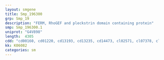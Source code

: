 ```yaml
---
layout: smgene
title: Smp_196300
grp: Smp_19
description: "FERM, RhoGEF and pleckstrin domain containing protein"
smp: Smp_196300.1
uniprot: "G4V898"
length:  4305
cdd: "cd00160, cd01220, cd13193, cd13235, cd14473, cl02571, cl07378, cl09511, cl17171, pfam00169, pfam00373, pfam00621, pfam08736, pfam09380, smart00233, smart00295, smart00325"
kk: K06082
categories: sm
---
```

